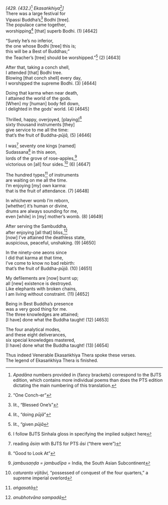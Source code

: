 *\[429. {432.}*[^1] *Ekasaṅkhiya*[^2]*\]*  
There was a large festival for  
Vipassi Buddha’s[^3] Bodhi \[tree\].  
The populace came together,  
worshipping[^4] \[that\] superb Bodhi. (1) \[4642\]

“Surely he’s no inferior,  
the one whose Bodhi \[tree\] this is;  
this will be a Best of Buddhas;”  
the Teacher’s \[tree\] should be worshipped.”[^5] (2) \[4643\]

After that, taking a conch shell,  
I attended \[that\] Bodhi tree.  
Blowing \[that conch shell\] every day,  
I worshipped the supreme Bodhi. (3) \[4644\]

Doing that karma when near death,  
I attained the world of the gods.  
\[When\] my \[human\] body fell down,  
I delighted in the gods’ world. (4) \[4645\]

Thrilled, happy, overjoyed, \[playing\][^6]  
sixty thousand instruments \[they\]  
give service to me all the time:  
that’s the fruit of Buddha-*pūjā,* (5) \[4646\]

I was[^7] seventy one kings \[named\]  
Sudassana[^8] in this aeon,  
lords of the grove of rose-apples,[^9]  
victorious on \[all\] four sides.[^10] (6) \[4647\]

The hundred types[^11] of instruments  
are waiting on me all the time.  
I’m enjoying \[my\] own karma:  
that is the fruit of attendance. (7) \[4648\]

In whichever womb I’m reborn,  
\[whether\] it’s human or divine,  
drums are always sounding for me,  
even \[while\] in \[my\] mother’s womb. (8) \[4649\]

After serving the Sambuddha,  
after enjoying \[all that\] bliss,[^12]  
\[now\] I’ve attained the deathless state,  
auspicious, peaceful, unshaking. (9) \[4650\]

In the ninety-one aeons since  
I did that karma at that time,  
I’ve come to know no bad rebirth:  
that’s the fruit of Buddha-*pūjā.* (10) \[4651\]

My defilements are \[now\] burnt up;  
all \[new\] existence is destroyed.  
Like elephants with broken chains,  
I am living without constraint. (11) \[4652\]

Being in Best Buddha’s presence  
was a very good thing for me.  
The three knowledges are attained;  
\[I have\] done what the Buddha taught! (12) \[4653\]

The four analytical modes,  
and these eight deliverances,  
six special knowledges mastered,  
\[I have\] done what the Buddha taught! (13) \[4654\]

Thus indeed Venerable Ekasaṅkhiya Thera spoke these verses.  
The legend of Ekasaṅkhiya Thera is finished.

[^1]: *Apadāna* numbers provided in {fancy brackets} correspond to the BJTS edition, which contains more individual poems than does the PTS edition dictating the main numbering of this translation.

[^2]: “One Conch-er”

[^3]: lit., “Blessed One’s”

[^4]: lit., “doing *pūjā*”

[^5]: lit., “given *pūjā*

[^6]: I follow BJTS Sinhala gloss in specifying the implied subject here

[^7]: reading *āsiṃ* with BJTS for PTS *āsi* (“there were”)

[^8]: “Good to Look At”

[^9]: *jambusaṇḍa = jambudīpa =* India, the South Asian Subcontinent

[^10]: *caturanto vijitāvi,* “possessed of conquest of the four quarters,” a supreme imperial overlord

[^11]: *aṅgasatā*

[^12]: *anubhotvāna sampadā*
